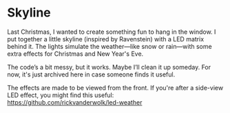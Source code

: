 # Skyline

Last Christmas, I wanted to create something fun to hang in the window. I put together a little skyline (inspired by Ravenstein) with a LED matrix behind it. The lights simulate the weather—like snow or rain—with some extra effects for Christmas and New Year's Eve.

The code’s a bit messy, but it works. Maybe I’ll clean it up someday. For now, it's just archived here in case someone finds it useful.

The effects are made to be viewed from the front. If you're after a side-view LED effect, you might find this useful: https://github.com/rickvanderwolk/led-weather
